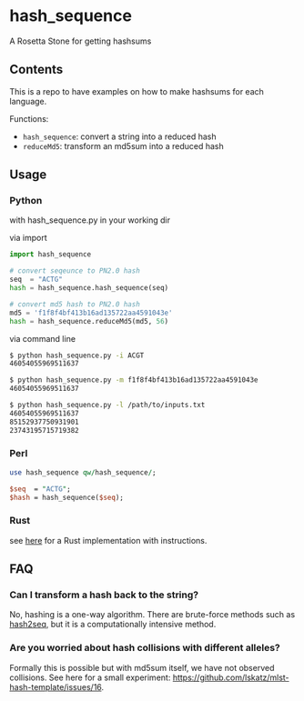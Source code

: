 # hash_sequence

A Rosetta Stone for getting hashsums

## Contents

This is a repo to have examples on how to make hashsums for each language.

Functions:

* `hash_sequence`: convert a string into a reduced hash
* `reduceMd5`: transform an md5sum into a reduced hash

## Usage

### Python

with hash_sequence.py in your working dir

via import

```python
import hash_sequence

# convert seqeunce to PN2.0 hash
seq  = "ACTG"
hash = hash_sequence.hash_sequence(seq)

# convert md5 hash to PN2.0 hash
md5 = 'f1f8f4bf413b16ad135722aa4591043e'
hash = hash_sequence.reduceMd5(md5, 56)
```

via command line

```bash
$ python hash_sequence.py -i ACGT
46054055969511637

$ python hash_sequence.py -m f1f8f4bf413b16ad135722aa4591043e
46054055969511637

$ python hash_sequence.py -l /path/to/inputs.txt
46054055969511637
85152937750931901
23743195715719382

```

### Perl

```perl
use hash_sequence qw/hash_sequence/;

$seq  = "ACTG";
$hash = hash_sequence($seq);
```

### Rust

see [here](https://github.com/ncezid-biome/md5_reducer) for a Rust implementation with instructions.

## FAQ

### Can I transform a hash back to the string?

No, hashing is a one-way algorithm.
There are brute-force methods such as [hash2seq](https://github.com/lskatz/hash2seq), but it is a computationally intensive method.

### Are you worried about hash collisions with different alleles?

Formally this is possible but with md5sum itself, we have not observed collisions.
See here for a small experiment: <https://github.com/lskatz/mlst-hash-template/issues/16>.
